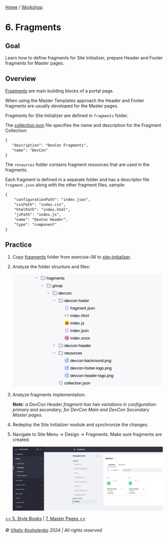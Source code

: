 [Home](../../../README.md) / [Workshop](../README.md) 

# 6. Fragments

## Goal 

Learn how to define fragments for Site Initializer, prepare Header and Footer fragments for Master pages.

## Overview

[Fragments](https://learn.liferay.com/w/dxp/site-building/creating-pages/page-fragments-and-widgets/using-fragments) are main building blocks of a portal page.

When using the Master Templates approach the Header and Footer fragments are usually developed for the Master pages.

Fragments for Site Initializer are defined in `fragments` folder.

The [collection.json](../../../exercises/exercise-06/fragments/group/devcon/collection.json) file specifies the name and description for the Fragment Collection:

    {
       "description": "DevCon Fragments",
       "name": "DevCon"
    }

The `resources` folder contains fragment resources that are used in the fragments.

Each fragment is defined in a separate folder and has a descriptor file `fragment.json` along with the other fragment files, sample:

    {
        "configurationPath": "index.json",
        "cssPath": "index.css",
        "htmlPath": "index.html",
        "jsPath": "index.js",
        "name": "DevCon Header",
        "type": "component"
    }

## Practice

1. Copy [fragments](../../../exercises/exercise-06/fragments) folder from exercise-06 to [site-initializer](../../../modules/devcon-site-initializer/src/main/resources/site-initializer).

2. Analyze the folder structure and files:

    ![02.png](images/02.png)

3. Analyze fragments implementation.
    
    _**Note**: a DevCon Header fragment has two variations in configuration: primary and secondary, for DevCon Main and DevCon Secondary Master pages._ 

4. Redeploy the Site Initializer module and synchronize the changes.

5. Navigate to Site Menu → Design → Fragments. Make sure fragments are created:

    ![01.png](images/01.png)


[<< 5. Style Books](../05-style-books/README.md) | [7. Master Pages >>](../07-master-pages/README.md)

###### © [Vitaliy Koshelenko](https://www.linkedin.com/in/vitaliy-koshelenko) 2024 | All rights reserved